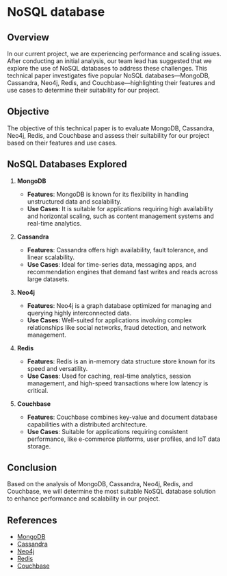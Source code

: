 # NoSQL database

## Overview

In our current project, we are experiencing performance and scaling issues. After conducting an initial analysis, our team lead has suggested that we explore the use of NoSQL databases to address these challenges. This technical paper investigates five popular NoSQL databases—MongoDB, Cassandra, Neo4j, Redis, and Couchbase—highlighting their features and use cases to determine their suitability for our project.

## Objective

The objective of this technical paper is to evaluate MongoDB, Cassandra, Neo4j, Redis, and Couchbase and assess their suitability for our project based on their features and use cases.

## NoSQL Databases Explored

1. **MongoDB**
   - **Features**: MongoDB is known for its flexibility in handling unstructured data and scalability.
   - **Use Cases**: It is suitable for applications requiring high availability and horizontal scaling, such as content management systems and real-time analytics.

2. **Cassandra**
   - **Features**: Cassandra offers high availability, fault tolerance, and linear scalability.
   - **Use Cases**: Ideal for time-series data, messaging apps, and recommendation engines that demand fast writes and reads across large datasets.

3. **Neo4j**
   - **Features**: Neo4j is a graph database optimized for managing and querying highly interconnected data.
   - **Use Cases**: Well-suited for applications involving complex relationships like social networks, fraud detection, and network management.

4. **Redis**
   - **Features**: Redis is an in-memory data structure store known for its speed and versatility.
   - **Use Cases**: Used for caching, real-time analytics, session management, and high-speed transactions where low latency is critical.

5. **Couchbase**
   - **Features**: Couchbase combines key-value and document database capabilities with a distributed architecture.
   - **Use Cases**: Suitable for applications requiring consistent performance, like e-commerce platforms, user profiles, and IoT data storage.

## Conclusion

Based on the analysis of MongoDB, Cassandra, Neo4j, Redis, and Couchbase, we will determine the most suitable NoSQL database solution to enhance performance and scalability in our project.

## References

- [MongoDB](https://www.mongodb.com/)
- [Cassandra](http://cassandra.apache.org/)
- [Neo4j](https://neo4j.com/)
- [Redis](https://redis.io/)
- [Couchbase](https://www.couchbase.com/)

